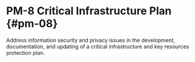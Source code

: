 # PM-8 Critical Infrastructure Plan {#pm-08}

Address information security and privacy issues in the development, documentation, and updating of a critical infrastructure and key resources protection plan.

